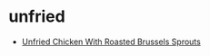 # unfried

 * [Unfried Chicken With Roasted Brussels Sprouts](index/u/unfried-chicken-with-roasted-brussels-sprouts-51178210.json)
